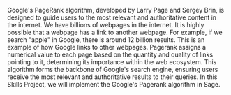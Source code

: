 Google's PageRank algorithm, developed by Larry Page and Sergey Brin, is designed to guide users to the most relevant and authoritative content in the internet. We have billions of webpages in the internet. It is highly possible that a webpage has a link to another webpage. For example, if we search "apple" in Google, there is around 12 billion results. This is an example of how Google links to other webpages. Pagerank assigns a numerical value to each page based on the quantity and quality of links pointing to it, determining its importance within the web ecosystem. This algorithm forms the backbone of Google's search engine, ensuring users receive the most relevant and authoritative results to their queries. In this Skills Project, we will implement the Google's Pagerank algorithm in Sage.
